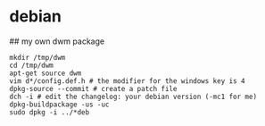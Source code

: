 # debian

## my own dwm package

    mkdir /tmp/dwm
    cd /tmp/dwm
    apt-get source dwm
    vim d*/config.def.h # the modifier for the windows key is 4
    dpkg-source --commit # create a patch file
    dch -i # edit the changelog: your debian version (-mc1 for me)
    dpkg-buildpackage -us -uc
    sudo dpkg -i ../*deb

